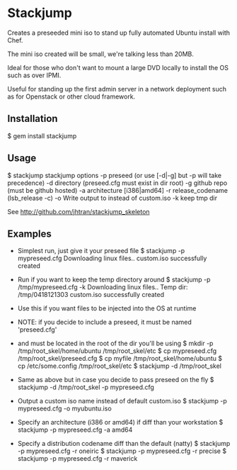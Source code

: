 # Stackjump

Creates a preseeded mini iso to stand up fully automated Ubuntu install with Chef.

The mini iso created will be small, we're talking less than 20MB.

Ideal for those who don't want to mount a large DVD locally to install the OS such as over IPMI.

Useful for standing up the first admin server in a network deployment such as for Openstack or other cloud framework.

## Installation

$ gem install stackjump

## Usage

$ stackjump 
stackjump options
  -p preseed (or use [-d|-g] but -p will take precedence)
  -d directory (preseed.cfg must exist in dir root)
  -g github repo (must be github hosted)
  -a architecture [i386|amd64]
  -r release_codename (lsb_release -c)
  -o <file> Write output to <file> instead of custom.iso
  -k keep tmp dir

  See http://github.com/jhtran/stackjump_skeleton

## Examples

- Simplest run, just give it your preseed file
$ stackjump -p mypreseed.cfg 
Downloading linux files..
custom.iso successfully created

- Run if you want to keep the temp directory around
$ stackjump -p /tmp/mypreseed.cfg -k
Downloading linux files..
Temp dir: /tmp/0418121303
custom.iso successfully created

- Use this if you want files to be injected into the OS at runtime
- NOTE: if you decide to include a preseed, it must be named 'preseed.cfg'
- and must be located in the root of the dir you'll be using
$ mkdir -p /tmp/root_skel/home/ubuntu /tmp/root_skel/etc
$ cp mypreseed.cfg /tmp/root_skel/preseed.cfg
$ cp myfile /tmp/root_skel/home/ubuntu
$ cp /etc/some.config /tmp/root_skel/etc
$ stackjump -d /tmp/root_skel

- Same as above but in case you decide to pass preseed on the fly
$ stackjump -d /tmp/root_skel -p mypreseed.cfg

- Output a custom iso name instead of default custom.iso
$ stackjump -p mypreseed.cfg -o myubuntu.iso

- Specify an architecture (i386 or amd64) if diff than your workstation
$ stackjump -p mypreseed.cfg -a amd64

- Specify a distribution codename diff than the default (natty)
$ stackjump -p mypreseed.cfg -r oneiric
$ stackjump -p mypreseed.cfg -r precise
$ stackjump -p mypreseed.cfg -r maverick
